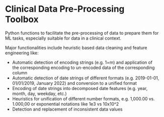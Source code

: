 # Clinical Data Pre-Processing Toolbox
Python functions to facilitate the pre-processing of data to prepare them for ML tasks, especially suitable for data in a clinical context.

Major functionalities include heuristic based data cleaning and feature engineering like:
- Automatic detection of encoding strings (e.g. 1=m) and application of the corresponding encoding to un-encoded data of the corresponding column
- Automatic detection of date strings of different formats (e.g. 2019-01-01, 01/01/2019, January 2022) and conversion to a unified format
- Encoding of date strings into decomposed date features (e.g. year, month, day, weekday, etc.)
- Heuristics for unification of different number formats, e.g. 1,000.00 vs. 1.000,00 or exponential notations like 1e3 vs 10x10^2
- Detection and replacement of inconsistent data values 
